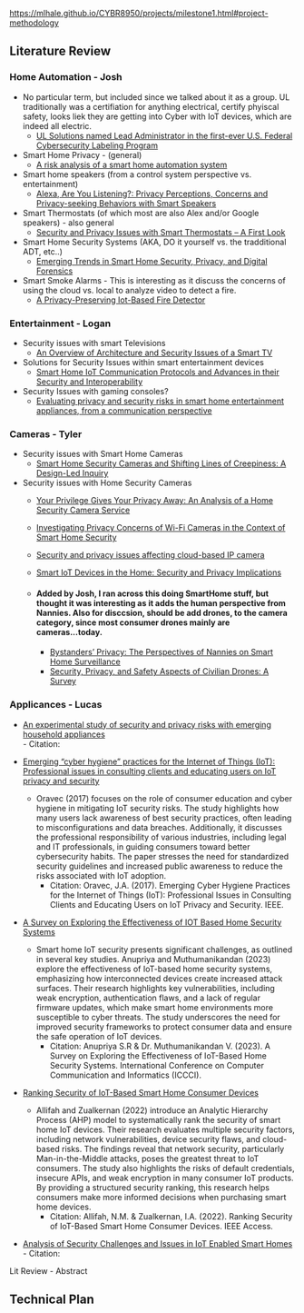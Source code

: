 https://mlhale.github.io/CYBR8950/projects/milestone1.html#project-methodology

## Literature Review

### Home Automation - Josh
 - No particular term, but included since we talked about it as a group.  UL traditionally was a certifiation for anything electrical, certify phyiscal safety, looks liek they are getting into Cyber with IoT devices, which are indeed all electric.
    - [UL Solutions named Lead Administrator in the first-ever U.S. Federal Cybersecurity Labeling Program](https://www.ul.com/services/ul-verified-iot-device-security-rating)
- Smart Home Privacy - (general)
    - [A risk analysis of a smart home automation system](https://www.sciencedirect.com/science/article/abs/pii/S0167739X15002812)
- Smart home speakers (from a control system perspective vs. entertainment)
    - [Alexa, Are You Listening?: Privacy Perceptions, Concerns and Privacy-seeking Behaviors with Smart Speakers](https://dl.acm.org/doi/abs/10.1145/3274371)
- Smart Thermostats (of which most are also Alex and/or Google speakers) - also general
   - [Security and Privacy Issues with Smart Thermostats – A First Look](https://digital.library.unt.edu/ark:/67531/metadc1036560/)
- Smart Home Security Systems (AKA, DO it yourself vs. the tradditional ADT, etc..)
   - [Emerging Trends in Smart Home Security,
Privacy, and Digital Forensics ](https://web.archive.org/web/20200323123821id_/https://aisel.aisnet.org/cgi/viewcontent.cgi?referer=&httpsredir=1&article=1434&context=amcis2016)
- Smart Smoke Alarms - This is interesting as it discuss the concerns of using the cloud vs. local to analyze video to detect a fire.
   - [A Privacy-Preserving Iot-Based Fire Detector](https://ieeexplore.ieee.org/abstract/document/9389543)


### Entertainment - Logan
- Security issues with smart Televisions
  - [An Overview of Architecture and Security Issues of a Smart TV](https://ieeexplore-ieee-org.leo.lib.unomaha.edu/document/9488939)
- Solutions for Security Issues within smart entertainment devices
  - [Smart Home IoT Communication Protocols and Advances in their Security and Interoperability](https://ieeexplore-ieee-org.leo.lib.unomaha.edu/document/10339739)
- Security Issues with gaming consoles?
  - [Evaluating privacy and security risks in smart home entertainment appliances, from a communication perspective](https://www.diva-portal.org/smash/record.jsf?pid=diva2%3A1480238&dswid=4736)

### Cameras - Tyler
- Security issues with Smart Home Cameras
  - [Smart Home Security Cameras and Shifting Lines of Creepiness: A Design-Led Inquiry](https://dl-acm-org.leo.lib.unomaha.edu/doi/10.1145/3290605.3300275)  
- Security issues with Home Security Cameras
  - [Your Privilege Gives Your Privacy Away: An Analysis of a Home Security Camera Service](https://ieeexplore.ieee.org/abstract/document/9155516)
  - [Investigating Privacy Concerns of Wi-Fi Cameras in the Context of Smart Home Security](https://www.jsr.jofsr.org/index.php/path/article/view/2248)
  - [Security and privacy issues affecting cloud-based IP camera](https://ieeexplore.ieee.org/abstract/document/8249043)
  - [Smart IoT Devices in the Home: Security and Privacy Implications](https://ieeexplore.ieee.org/abstract/document/8371556)
 
  - #### Added by Josh, I ran across this doing SmartHome stuff, but thought it was interesting as it adds the human perspective from Nannies.  Also for disccsion, should be add drones, to the camera category, since most consumer drones mainly are cameras...today.
     - [Bystanders’ Privacy: The Perspectives of Nannies on Smart Home Surveillance](https://www.usenix.org/conference/foci20/presentation/bernd)
     - [Security, Privacy, and Safety Aspects of Civilian Drones: A Survey](https://dl.acm.org/doi/abs/10.1145/3001836)


 
### Applicances - Lucas
  - [An experimental study of security and privacy risks with emerging household appliances](https://ieeexplore.ieee.org/document/6997469)  
        - Citation: 

  - [Emerging “cyber hygiene” practices for the Internet of Things (IoT): Professional issues in consulting clients and educating users on IoT privacy and security](https://ieeexplore.ieee.org/document/8013965)
     - Oravec (2017) focuses on the role of consumer education and cyber hygiene in mitigating IoT security risks. The study highlights how many users lack awareness of best security practices, often leading to misconfigurations and data breaches. Additionally, it discusses the professional responsibility of various industries, including legal and IT professionals, in guiding consumers toward better cybersecurity habits. The paper stresses the need for standardized security guidelines and increased public awareness to reduce the risks associated with IoT adoption.
        - Citation: Oravec, J.A. (2017). Emerging Cyber Hygiene Practices for the Internet of Things (IoT): Professional Issues in Consulting Clients and Educating Users on IoT Privacy and Security. IEEE. 

  - [A Survey on Exploring the Effectiveness of IOT Based Home Security Systems](https://ieeexplore.ieee.org/document/10128178)
    - Smart home IoT security presents significant challenges, as outlined in several key studies. Anupriya and Muthumanikandan (2023) explore the effectiveness of IoT-based home security systems, emphasizing how interconnected devices create increased attack surfaces. Their research highlights key vulnerabilities, including weak encryption, authentication flaws, and a lack of regular firmware updates, which make smart home environments more susceptible to cyber threats. The study underscores the need for improved security frameworks to protect consumer data and ensure the safe operation of IoT devices​.
        - Citation: Anupriya S.R & Dr. Muthumanikandan V. (2023). A Survey on Exploring the Effectiveness of IoT-Based Home Security Systems. International Conference on Computer Communication and Informatics (ICCCI). 

  - [Ranking Security of IoT-Based Smart Home Consumer Devices](https://ieeexplore.ieee.org/document/9698229)
    - Allifah and Zualkernan (2022) introduce an Analytic Hierarchy Process (AHP) model to systematically rank the security of smart home IoT devices. Their research evaluates multiple security factors, including network vulnerabilities, device security flaws, and cloud-based risks. The findings reveal that network security, particularly Man-in-the-Middle attacks, poses the greatest threat to IoT consumers. The study also highlights the risks of default credentials, insecure APIs, and weak encryption in many consumer IoT products. By providing a structured security ranking, this research helps consumers make more informed decisions when purchasing smart home devices.
        - Citation: Allifah, N.M. & Zualkernan, I.A. (2022). Ranking Security of IoT-Based Smart Home Consumer Devices. IEEE Access. 
    
  - [Analysis of Security Challenges and Issues in IoT Enabled Smart Homes](https://ieeexplore.ieee.org/document/9683324)
        - Citation: 


  Lit Review - Abstract



## Technical Plan
